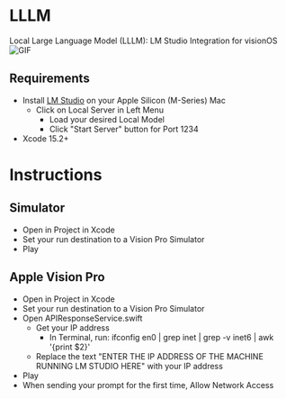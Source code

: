 # LLLM
Local Large Language Model (LLLM): LM Studio Integration for visionOS   
![GIF](https://github.com/IvanCampos/visionOS-examples/assets/872137/a691758a-4e3a-4b58-9c72-06d9ed655ae8)

## Requirements
* Install [LM Studio](https://lmstudio.ai/) on your Apple Silicon (M-Series) Mac
  * Click on Local Server in Left Menu
    * Load your desired Local Model
    * Click "Start Server" button for Port 1234
* Xcode 15.2+

# Instructions
## Simulator
* Open in Project in Xcode
* Set your run destination to a Vision Pro Simulator
* Play

## Apple Vision Pro
* Open in Project in Xcode
* Set your run destination to a Vision Pro Simulator
* Open APIResponseService.swift
  * Get your IP address
    * In Terminal, run: ifconfig en0 | grep inet | grep -v inet6 | awk '{print $2}'
  * Replace the text "ENTER THE IP ADDRESS OF THE MACHINE RUNNING LM STUDIO HERE" with your IP address
* Play
* When sending your prompt for the first time, Allow Network Access
